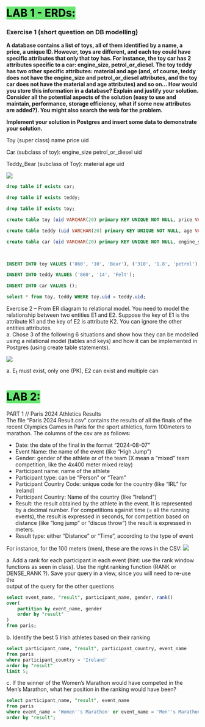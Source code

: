 # <mark style="background: #69E772;">LAB 1 - ERDs:</mark>

### **Exercise 1 (short question on DB modelling)**  
**A database contains a list of toys, all of them identified by a name, a price, a unique ID. However, toys are different, and each toy could have specific attributes that only that toy has. For instance, the toy car has 2 attributes specific to a car: engine_size, petrol_or_diesel. The toy teddy has two other specific attributes: material and age (and, of course, teddy does not have the engine_size and petrol_or_diesel attributes, and the toy car does not have the material and age attributes) and so on... How would you store this information in a database? Explain and justify your solution. Consider all the potential aspects of the solution (easy to use and maintain, performance, storage efficiency, what if some new attributes are added?). You might also search the web for the problem.**  

**Implement your solution in Postgres and insert some data to demonstrate your solution.**

Toy (super class)
name
price 
uid

Car (subclass of toy):
engine_size
petrol_or_diesel
uid

Teddy_Bear (subclass of Toy):
material
age
uid

![](https://i.imgur.com/lPCWWPe.png)

```SQL
drop table if exists car;

drop table if exists teddy;

drop table if exists toy;

create table toy (uid VARCHAR(20) primary KEY UNIQUE NOT NULL, price VARCHAR(10), name VARCHAR(20));

create table teddy (uid VARCHAR(20) primary KEY UNIQUE NOT NULL, age VARCHAR(10), material VARCHAR(20));

create table car (uid VARCHAR(20) primary KEY UNIQUE NOT NULL, engine_size VARCHAR(10), petrol_or_diesel VARCHAR(20));

  

INSERT INTO toy VALUES ('860', '10', 'Bear'), ('310', '1.8', 'petrol');

INSERT INTO teddy VALUES ('860', '14', 'Felt');

INSERT INTO car VALUES ();  

select * from toy, teddy WHERE toy.uid = teddy.uid;
```

Exercise 2 – From ER diagram to relational model.
You need to model the relationship between two entities E1 and E2. Suppose the key of  E1 is the attribute K1 and the key of E2 is attribute K2. You can ignore the other entities attributes.  
	a. Chose 3 of the following 6 situations and show how they can be modelled using a relational model (tables and keys) and how it can be implemented in Postgres (using create table statements).

![](https://i.imgur.com/OFgpdlC.png)

a. E<sub>1</sub> must exist, only one (PK), E2 can exist and multiple can

# <mark style="background: #69E772;">LAB 2:</mark>

PART 1 // Paris 2024 Athletics Results  
The file “Paris 2024 Result.csv” contains the results of all the finals of the recent Olympics Games in Paris for the sport athletics, form 100meters to marathon. The columns of the csv are as follows:  
- Date: the date of the final in the format “2024-08-07”  
- Event Name: the name of the event (like “High Jump”)  
- Gender: gender of the athlete or of the team (X mean a “mixed” team competition, like the 4x400 meter mixed relay)  
- Participant name: name of the athlete  
- Participant type: can be “Person” or “Team”  
- Participant Country Code: unique code for the country (like “IRL” for Ireland)  
- Participant Country: Name of the country (like “Ireland”)  
- Result: the result obtained by the athlete in the event. It is represented by a decimal number. For competitions against time (= all the running events), the result is expressed in seconds, for competition based on distance (like “long jump” or “discus throw”) the result is expressed in meters.  
- Result type: either “Distance” or “Time”, according to the type of event  

For instance, for the 100 meters (men), these are the rows in the CSV:
![](https://i.imgur.com/G3rCrxM.png)

a. Add a rank for each participant in each event (hint: use the rank window  
functions as seen in class). Use the right ranking function (RANK or  
DENSE_RANK ?). Save your query in a view, since you will need to re-use the  
output of the query for the other questions

```SQL
select event_name, "result", participant_name, gender, rank()
over(
	partition by event_name, gender
	order by "result"
)
from paris;
```

b. Identify the best 5 Irish athletes based on their ranking
```SQL
select participant_name, "result", participant_country, event_name
from paris
where participant_country = 'Ireland'
order by "result"
limit 5;
```

c. If the winner of the Women’s Marathon would have competed in the Men’s Marathon, what her position in the ranking would have been?

```SQL
select participant_name, "result", event_name
from paris
where event_name = 'Women''s Marathon' or event_name = 'Men''s Marathon'
order by "result";
```